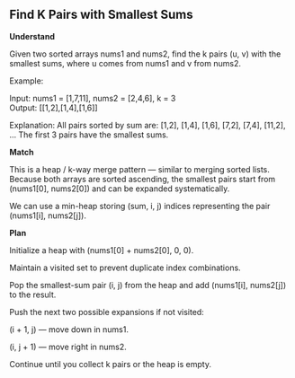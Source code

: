 ## Find K Pairs with Smallest Sums

**Understand**

Given two sorted arrays nums1 and nums2, find the k pairs (u, v) with the smallest sums, where u comes from nums1 and v from nums2.

Example:

Input: nums1 = [1,7,11], nums2 = [2,4,6], k = 3  
Output: [[1,2],[1,4],[1,6]]

Explanation:
All pairs sorted by sum are:
[1,2], [1,4], [1,6], [7,2], [7,4], [11,2], …
The first 3 pairs have the smallest sums.

**Match**

This is a heap / k-way merge pattern — similar to merging sorted lists.
Because both arrays are sorted ascending, the smallest pairs start from (nums1[0], nums2[0]) and can be expanded systematically.

We can use a min-heap storing (sum, i, j) indices representing the pair (nums1[i], nums2[j]).

**Plan**

Initialize a heap with (nums1[0] + nums2[0], 0, 0).

Maintain a visited set to prevent duplicate index combinations.

Pop the smallest-sum pair (i, j) from the heap and add (nums1[i], nums2[j]) to the result.

Push the next two possible expansions if not visited:

(i + 1, j) — move down in nums1.

(i, j + 1) — move right in nums2.

Continue until you collect k pairs or the heap is empty.
